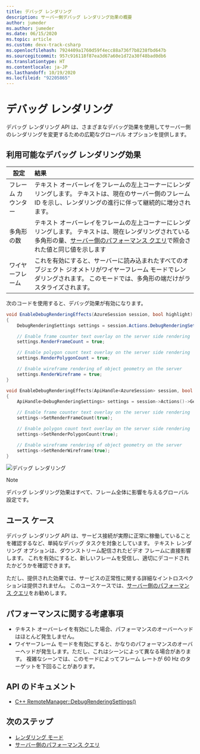 ```yaml
---
title: デバッグ レンダリング
description: サーバー側デバッグ レンダリング効果の概要
author: jumeder
ms.author: jumeder
ms.date: 06/15/2020
ms.topic: article
ms.custom: devx-track-csharp
ms.openlocfilehash: 7924409a1760d59f4ecc88a736f7b8238fbd647b
ms.sourcegitcommit: 957c916118f87ea3d67a60e1d72a30f48bad0db6
ms.translationtype: HT
ms.contentlocale: ja-JP
ms.lasthandoff: 10/19/2020
ms.locfileid: "92205865"
---
```

# <a name="debug-rendering"></a>デバッグ レンダリング

デバッグ レンダリング API は、さまざまなデバッグ効果を使用してサーバー側のレンダリングを変更するための広範なグローバル オプションを提供します。

## <a name="available-debug-rendering-effects"></a>利用可能なデバッグ レンダリング効果

|設定                          | 結果                               |
|---------------------------------|:-------------------------------------|
|フレーム カウンター                    | テキスト オーバーレイをフレームの左上コーナーにレンダリングします。 テキストは、現在のサーバー側のフレーム ID を示し、レンダリングの進行に伴って継続的に増分されます。 |
|多角形の数                    | テキスト オーバーレイをフレームの左上コーナーにレンダリングします。 テキストは、現在レンダリングされている多角形の量、[サーバー側のパフォーマンス クエリ](performance-queries.md)で照会された値と同じ値を示します| 
|ワイヤーフレーム                        | これを有効にすると、サーバーに読み込まれたすべてのオブジェクト ジオメトリがワイヤーフレーム モードでレンダリングされます。 このモードでは、多角形の端だけがラスタライズされます。 |

次のコードを使用すると、デバッグ効果が有効になります。

```cs
void EnableDebugRenderingEffects(AzureSession session, bool highlight)
{
    DebugRenderingSettings settings = session.Actions.DebugRenderingSettings;

    // Enable frame counter text overlay on the server side rendering
    settings.RenderFrameCount = true;

    // Enable polygon count text overlay on the server side rendering
    settings.RenderPolygonCount = true;

    // Enable wireframe rendering of object geometry on the server
    settings.RenderWireframe = true;
}
```

```cpp
void EnableDebugRenderingEffects(ApiHandle<AzureSession> session, bool highlight)
{
    ApiHandle<DebugRenderingSettings> settings = session->Actions()->GetDebugRenderingSettings();

    // Enable frame counter text overlay on the server side rendering
    settings->SetRenderFrameCount(true);

    // Enable polygon count text overlay on the server side rendering
    settings->SetRenderPolygonCount(true);

    // Enable wireframe rendering of object geometry on the server
    settings->SetRenderWireframe(true);
}
```

![デバッグ レンダリング](./media/debug-rendering.png)

> [!NOTE]
> デバッグ レンダリング効果はすべて、フレーム全体に影響を与えるグローバル設定です。

## <a name="use-cases"></a>ユース ケース

デバッグ レンダリング API は、サービス接続が実際に正常に稼働していることを確認するなど、単純なデバッグ タスクを対象としています。 テキスト レンダリング オプションは、ダウンストリーム配信されたビデオ フレームに直接影響します。 これを有効にすると、新しいフレームを受信し、適切にデコードされたかどうかを確認できます。

ただし、提供された効果では、サービスの正常性に関する詳細なイントロスペクションは提供されません。 このユースケースでは、[サーバー側のパフォーマンス クエリ](performance-queries.md)をお勧めします。

## <a name="performance-considerations"></a>パフォーマンスに関する考慮事項

* テキスト オーバーレイを有効にした場合、パフォーマンスのオーバーヘッドはほとんど発生しません。
* ワイヤーフレーム モードを有効にすると、かなりのパフォーマンスのオーバーヘッドが発生します。ただし、これはシーンによって異なる場合があります。 複雑なシーンでは、このモードによってフレーム レートが 60 Hz のターゲットを下回ることがあります。

## <a name="api-documentation"></a>API のドキュメント

* [C++ RemoteManager::DebugRenderingSettings()](/cpp/api/remote-rendering/remotemanager#debugrenderingsettings)

## <a name="next-steps"></a>次のステップ

* [レンダリング モード](../../concepts/rendering-modes.md)
* [サーバー側のパフォーマンス クエリ](performance-queries.md)
